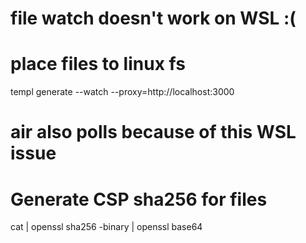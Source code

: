 
# file watch doesn't work on WSL :(
# place files to linux fs
templ generate --watch --proxy=http://localhost:3000

# air also polls because of this WSL issue

# Generate CSP sha256 for files
cat <file> | openssl sha256 -binary | openssl base64

